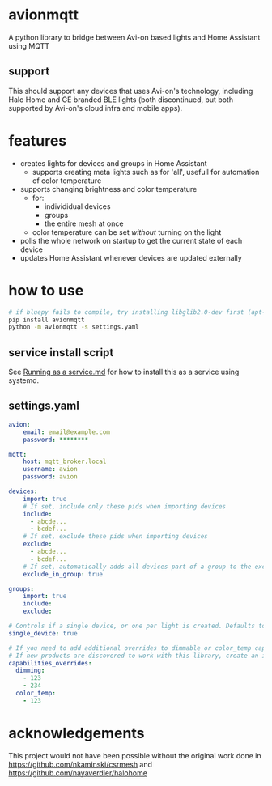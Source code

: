 # avionmqtt

A python library to bridge between Avi-on based lights and Home Assistant using MQTT

## support
This should support any devices that uses Avi-on's technology, including Halo Home and GE branded BLE lights (both discontinued, but both supported by Avi-on's cloud infra and mobile apps).

# features
- creates lights for devices and groups in Home Assistant
  - supports creating meta lights such as for 'all', usefull for automation of color temperature
- supports changing brightness and color temperature
  - for:
    - individidual devices
    - groups
    - the entire mesh at once
  - color temperature can be set *without* turning on the light
- polls the whole network on startup to get the current state of each device
- updates Home Assistant whenever devices are updated externally

# how to use

```bash
# if bluepy fails to compile, try installing libglib2.0-dev first (apt-get install libglib2.0-dev)
pip install avionmqtt
python -m avionmqtt -s settings.yaml
```
 ## service install script
 See [Running as a service.md](resources/Running%20as%20a%20service.md) for how to install this as a service using systemd.

## settings.yaml

```yaml
avion:
    email: email@example.com
    password: ********

mqtt:
    host: mqtt_broker.local
    username: avion
    password: avion

devices:
    import: true
    # If set, include only these pids when importing devices
    include:
      - abcde...
      - bcdef...
    # If set, exclude these pids when importing devices
    exclude:
      - abcde...
      - bcdef...
    # If set, automatically adds all devices part of a group to the exclude list
    exclude_in_group: true

groups:
    import: true
    include:
    exclude:

# Controls if a single device, or one per light is created. Defaults to false.
single_device: true

# If you need to add additional overrides to dimmable or color_temp capabilities, then you can do so here.
# If new products are discovered to work with this library, create an issue on github so that it can be added in.
capabilities_overrides:
  dimming:
    - 123
    - 234
  color_temp:
    - 123
```

# acknowledgements
This project would not have been possible without the original work done in https://github.com/nkaminski/csrmesh and https://github.com/nayaverdier/halohome
